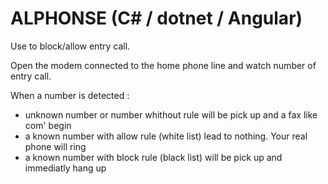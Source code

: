ALPHONSE (C# / dotnet / Angular)
================================

Use to block/allow entry call.

Open the modem connected to the home phone line and watch number of entry call.

When a number is detected :
- unknown number or number whithout rule will be pick up and a fax like com' begin
- a known number with allow rule (white list) lead to nothing. Your real phone will ring
- a known number with block rule (black list) will be pick up and immediatly hang up

